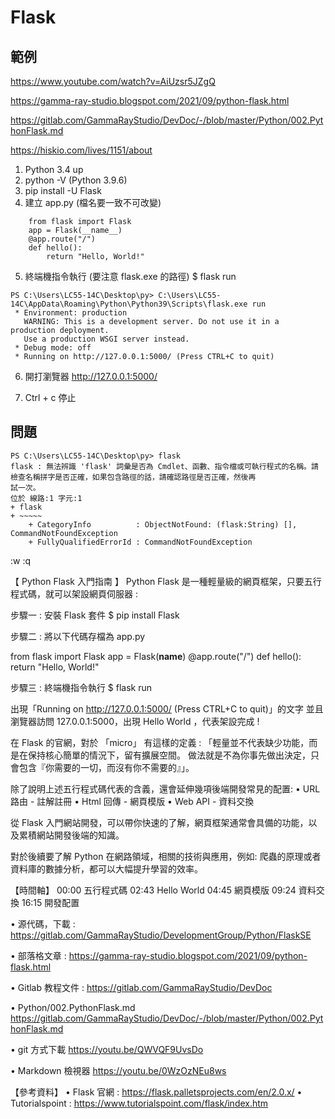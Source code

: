 

# Flask

## 範例
https://www.youtube.com/watch?v=AiUzsr5JZgQ

https://gamma-ray-studio.blogspot.com/2021/09/python-flask.html

https://gitlab.com/GammaRayStudio/DevDoc/-/blob/master/Python/002.PythonFlask.md

https://hiskio.com/lives/1151/about

1. Python 3.4 up
2. python -V (Python 3.9.6)
3. pip install -U Flask
4. 建立 app.py (檔名要一致不可改變)
```
    from flask import Flask
    app = Flask(__name__)
    @app.route("/")
    def hello():
        return "Hello, World!"
```
5. 終端機指令執行 (要注意 flask.exe 的路徑)
    $ flask run 
```
PS C:\Users\LC55-14C\Desktop\py> C:\Users\LC55-14C\AppData\Roaming\Python\Python39\Scripts\flask.exe run
 * Environment: production
   WARNING: This is a development server. Do not use it in a production deployment.
   Use a production WSGI server instead.
 * Debug mode: off
 * Running on http://127.0.0.1:5000/ (Press CTRL+C to quit)
```
6. 開打瀏覽器 http://127.0.0.1:5000/

7. Ctrl + c 停止

## 問題
```
PS C:\Users\LC55-14C\Desktop\py> flask
flask : 無法辨識 'flask' 詞彙是否為 Cmdlet、函數、指令檔或可執行程式的名稱。請檢查名稱拼字是否正確，如果包含路徑的話，請確認路徑是否正確，然後再
試一次。
位於 線路:1 字元:1
+ flask
+ ~~~~~
    + CategoryInfo          : ObjectNotFound: (flask:String) [], CommandNotFoundException
    + FullyQualifiedErrorId : CommandNotFoundException
```

:w
:q

【 Python Flask 入門指南 】
Python Flask 是一種輕量級的網頁框架，只要五行程式碼，就可以架設網頁伺服器 :

步驟一 : 安裝 Flask 套件
$ pip install Flask

步驟二 : 將以下代碼存檔為 app.py

from flask import Flask
app = Flask(__name__)
@app.route("/")
def hello():
    return "Hello, World!"

步驟三 : 終端機指令執行 
$ flask run 

出現「Running on http://127.0.0.1:5000/ (Press CTRL+C to quit)」的文字
並且瀏覽器訪問 127.0.0.1:5000，出現 Hello World ，代表架設完成 !

在 Flask 的官網，對於 「micro」 有這樣的定義 :
「輕量並不代表缺少功能，而是在保持核心簡單的情況下，留有擴展空間。
做法就是不為你事先做出決定，只會包含『你需要的一切，而沒有你不需要的』」。

除了說明上述五行程式碼代表的含義，還會延伸幾項後端開發常見的配置:
• URL 路由 - 註解註冊
• Html 回傳 - 網頁模版
• Web API - 資料交換

從 Flask 入門網站開發，可以帶你快速的了解，網頁框架通常會具備的功能，以及累積網站開發後端的知識。

對於後續要了解 Python 在網路領域，相關的技術與應用，例如: 爬蟲的原理或者資料庫的數據分析，都可以大幅提升學習的效率。

【時間軸】
00:00 五行程式碼
02:43 Hello World
04:45 網頁模版
09:24 資料交換
16:15 開發配置

• 源代碼，下載 :
https://gitlab.com/GammaRayStudio/DevelopmentGroup/Python/FlaskSE

• 部落格文章 : 
https://gamma-ray-studio.blogspot.com/2021/09/python-flask.html

• Gitlab 教程文件 :
https://gitlab.com/GammaRayStudio/DevDoc

• Python/002.PythonFlask.md
https://gitlab.com/GammaRayStudio/DevDoc/-/blob/master/Python/002.PythonFlask.md

• git 方式下載
https://youtu.be/QWVQF9UvsDo

• Markdown 檢視器
https://youtu.be/0WzOzNEu8ws

【參考資料】
• Flask 官網 : https://flask.palletsprojects.com/en/2.0.x/
• Tutorialspoint : https://www.tutorialspoint.com/flask/index.htm

